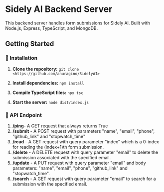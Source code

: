 # Sidely AI Backend Server

This backend server handles form submissions for Sidely AI. Built with Node.js, Express, TypeScript, and MongoDB.

## Getting Started

### 🚦 Installation

1. **Clone the repository:** `git clone <https://github.com/anuragino/SidelyAI>`

2. **Install dependencies:**  `npm install`

3. **Compile TypeScript files:** `npx tsc`

4. **Start the server:** `node dist/index.js`


### 🌟 API Endpoint

1. **/ping**- A GET request that always returns True
2. **/submit** - A POST request with parameters "name", "email", "phone", "github_link" and "stopwatch_time"
3. **/read** - A GET request with query parameter "index" which is a 0-index for reading the (index+1)th form submission.
4. **/delete** - A DELETE request with query parameter "email" to delete the submission associated with the specified email.
5. **/update** - A PUT request with query parameter "email" and body parameters: "name", "email", "phone", "github_link" and "stopwatch_time".
6. **/search** - A GET request with query parameter "email" to search for a submission with the specified email.




